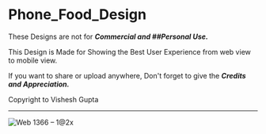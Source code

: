 # Phone_Food_Design
These Designs are not for **_Commercial and ##Personal Use._**

This Design is Made for Showing the Best User Experience from web view to mobile view.


If you want to share or upload anywhere, 
Don't forget to give the **_Credits and Appreciation._**

Copyright to Vishesh Gupta

___________________________________________________________________________________________________________________________________________________________________________________



[](url)
![Web 1366 – 1@2x](https://user-images.githubusercontent.com/55517509/104314860-09572880-5500-11eb-9622-dd7c08c90cf7.jpg)




